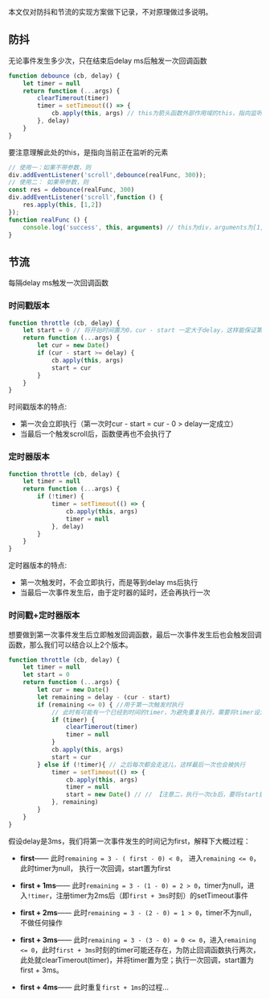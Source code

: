 本文仅对防抖和节流的实现方案做下记录，不对原理做过多说明。

## 防抖
无论事件发生多少次，只在结束后delay ms后触发一次回调函数
```js
function debounce (cb, delay) {
	let timer = null
	return function (...args) {
		clearTimerout(timer)
		timer = setTimeout(() => {
			cb.apply(this, args) // this为箭头函数外部作用域的this，指向监听的对象
		}, delay)
	}
}
```
要注意理解此处的this，是指向当前正在监听的元素
```js
// 使用一：如果不带参数，则
div.addEventListener('scroll',debounce(realFunc, 300));
// 使用二： 如果带参数，则
const res = debounce(realFunc, 300)
div.addEventListener('scroll',function () {
	res.apply(this, [1,2])
});
function realFunc () {
	console.log('success', this, arguments) // this为div，arguments为[1,2]
}
```


## 节流
每隔delay ms触发一次回调函数
### 时间戳版本
```js
function throttle (cb, delay) {
	let start = 0 // 将开始时间置为0，cur - start 一定大于delay，这样能保证第一次一定会触发回调函数
	return function (...args) {
		let cur = new Date()
		if (cur - start >= delay) {
			cb.apply(this, args)
			start = cur
		}
	}
}
```
时间戳版本的特点:
* 第一次会立即执行（第一次时cur - start = cur - 0 > delay一定成立）
* 当最后一个触发scroll后，函数便再也不会执行了

### 定时器版本
```js
function throttle (cb, delay) {
	let timer = null
	return function (...args) {
		if (!timer) {
			timer = setTimeout(() => {
				cb.apply(this, args)
				timer = null
			}, delay)
		}
	}
}
```
定时器版本的特点:
* 第一次触发时，不会立即执行，而是等到delay ms后执行
* 当最后一次事件发生后，由于定时器的延时，还会再执行一次

### 时间戳+定时器版本
想要做到第一次事件发生后立即触发回调函数，最后一次事件发生后也会触发回调函数，那么我们可以结合以上2个版本。
```js
function throttle (cb, delay) {
	let timer = null
	let start = 0
	return function (...args) {
		let cur = new Date()
		let remaining = delay - (cur - start)
		if (remaining <= 0) { //用于第一次触发时执行
			// 此时有可能有一个已经到时间的timer，为避免重复执行，需要将timer设为null
			if (timer) {
				clearTimerout(timer)
				timer = null
			}
			cb.apply(this, args)
			start = cur
		} else if (!timer){ // 之后每次都会走这儿，这样最后一次也会被执行
			timer = setTimeout(() => {
				cb.apply(this, args)
				timer = null
				start = new Date() // // 【注意二，执行一次cb后，要将start重置】
			}, remaining)
		}
	}
}
```

假设delay是3ms，我们将第一次事件发生的时间记为first，解释下大概过程：

* **first**——  此时`remaining = 3 - ( first - 0) < 0`， 进入`remaining <= 0`，此时timer为null， 执行一次回调，start置为first

* **first + 1ms**——   此时`remaining = 3 - (1 - 0) = 2 > 0`，timer为null，进入`!timer`，注册timer为2ms后（即`first + 3ms`时刻）的setTimeout事件

* **first + 2ms**——    此时`remaining = 3 - (2 - 0) = 1 > 0`，timer不为null，不做任何操作

* **first + 3ms**——    此时`remaining = 3 - (3 - 0) = 0 <= 0`，进入`remaining <= 0`，此时`first + 3ms`时刻的timer可能还存在，为防止回调函数执行两次，此处就clearTimerout(timer)，并将timer置为空；执行一次回调，start置为first + 3ms。

* **first + 4ms**——    此时重复`first + 1ms`的过程...
